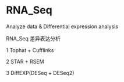 # RNA_Seq
Analyze data &amp; Differential expression analysis

RNA_Seq 差异表达分析 

1 Tophat + Cufflinks

2 STAR + RSEM

3 DiffEXP(DESeq + DESeq2)
